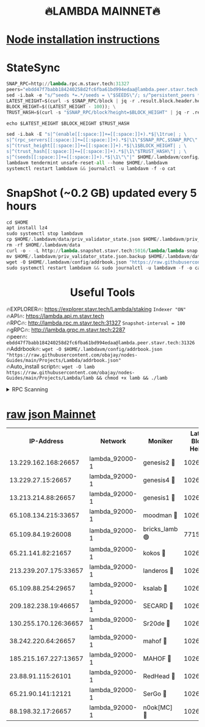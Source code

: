 <h1 align="center"> 🔥LAMBDA MAINNET🔥</h1>


[Node installation instructions](https://github.com/obajay/nodes-Guides/tree/main/Projects/Lambda)
=


# StateSync
```python
SNAP_RPC=http://lambda.rpc.m.stavr.tech:31327
peers="ebdd47f7babb184240258d2fc6fba61bd994edaa@lambda.peer.stavr.tech:31326" 
sed -i.bak -e "s/^seeds *=.*/seeds = \"$SEEDS\"/; s/^persistent_peers *=.*/persistent_peers = \"$PEERS\"/" $HOME/.lambdavm/config/config.toml
LATEST_HEIGHT=$(curl -s $SNAP_RPC/block | jq -r .result.block.header.height); \
BLOCK_HEIGHT=$((LATEST_HEIGHT - 100)); \
TRUST_HASH=$(curl -s "$SNAP_RPC/block?height=$BLOCK_HEIGHT" | jq -r .result.block_id.hash)

echo $LATEST_HEIGHT $BLOCK_HEIGHT $TRUST_HASH

sed -i.bak -E "s|^(enable[[:space:]]+=[[:space:]]+).*$|\1true| ; \
s|^(rpc_servers[[:space:]]+=[[:space:]]+).*$|\1\"$SNAP_RPC,$SNAP_RPC\"| ; \
s|^(trust_height[[:space:]]+=[[:space:]]+).*$|\1$BLOCK_HEIGHT| ; \
s|^(trust_hash[[:space:]]+=[[:space:]]+).*$|\1\"$TRUST_HASH\"| ; \
s|^(seeds[[:space:]]+=[[:space:]]+).*$|\1\"\"|" $HOME/.lambdavm/config/config.toml
lambdavm tendermint unsafe-reset-all --home $HOME/.lambdavm
systemctl restart lambdavm && journalctl -u lambdavm -f -o cat

```
# SnapShot (~0.2 GB) updated every 5 hours
```python
cd $HOME
apt install lz4
sudo systemctl stop lambdavm
cp $HOME/.lambdavm/data/priv_validator_state.json $HOME/.lambdavm/priv_validator_state.json.backup
rm -rf $HOME/.lambdavm/data
curl -o - -L http://lambda.snapshot.stavr.tech:5016/lambda/lambda-snap.tar.lz4 | lz4 -c -d - | tar -x -C $HOME/.lambdavm --strip-components 2
mv $HOME/.lambdavm/priv_validator_state.json.backup $HOME/.lambdavm/data/priv_validator_state.json
wget -O $HOME/.lambdavm/config/addrbook.json "https://raw.githubusercontent.com/obajay/nodes-Guides/main/Projects/Lambda/addrbook.json"
sudo systemctl restart lambdavm && sudo journalctl -u lambdavm -f -o cat
```
 <h1 align="center"> Useful Tools</h1>

🔥EXPLORER🔥:      https://explorer.stavr.tech/Lambda/staking	        `Indexer "ON"` \
🔥API🔥: 			 		 https://lambda.api.m.stavr.tech \
🔥RPC🔥:           http://lambda.rpc.m.stavr.tech:31327	              `Snapshot-interval = 100` \
🔥gRPC🔥:          http://lambda.grpc.m.stavr.tech:2287 \
🔥peer🔥:					 `ebdd47f7babb184240258d2fc6fba61bd994edaa@lambda.peer.stavr.tech:31326` \
🔥Addrbook🔥:    ```wget -O $HOME/.lambdavm/config/addrbook.json "https://raw.githubusercontent.com/obajay/nodes-Guides/main/Projects/Lambda/addrbook.json"``` \
🔥Auto_install script🔥: ```wget -O lamb https://raw.githubusercontent.com/obajay/nodes-Guides/main/Projects/Lambda/lamb && chmod +x lamb && ./lamb```


<details>
<summary>RPC Scanning</summary>

<h2 align="center"> We scan nodes in real time every 4 hours. And we provide the final result of RPC endpoints.
We cannot influence the operation of these nodes in any way. </h2>


```python
If Voting Power is higher than 0 --> then the Node is a validator of the network and may be subject to attack and be a potential threat to the chain.
```
```python
We marked such validators with a red symbol
```

</details>

[raw json Mainnet](https://rpc-check.lambm.stavr.tech/lambm/rpc-lambm-result.json)
=


<table><tr><th>IP-Address</th><th>Network</th><th>Moniker</th><th>Latest Block Height</th><th>Earliest Block Height</th><th>Catching Up</th><th>Voting Power</th><th>Scan Time</th></tr><tr><td>13.229.162.168:26657</td><td>lambda_92000-1</td><td>genesis2 🔴</td><td>10269324</td><td>1</td><td>False</td><td>16606838</td><td>2023-11-30T15:58:42.408660112UTC</td></tr><tr><td>13.229.27.15:26657</td><td>lambda_92000-1</td><td>genesis4 🔴</td><td>10269325</td><td>1</td><td>False</td><td>9982210</td><td>2023-11-30T15:58:45.429631223UTC</td></tr><tr><td>13.213.214.88:26657</td><td>lambda_92000-1</td><td>genesis1 🔴</td><td>10269325</td><td>1</td><td>False</td><td>107835</td><td>2023-11-30T15:58:46.776085954UTC</td></tr><tr><td>65.108.134.215:33657</td><td>lambda_92000-1</td><td>moodman 🔴</td><td>10269326</td><td>632001</td><td>False</td><td>1070005</td><td>2023-11-30T15:58:51.926662053UTC</td></tr><tr><td>65.109.84.19:26008</td><td>lambda_92000-1</td><td>bricks_lamb 🟢</td><td>7715743</td><td>7581001</td><td>False</td><td>0</td><td>2023-11-30T15:58:56.505099122UTC</td></tr><tr><td>65.21.141.82:21657</td><td>lambda_92000-1</td><td>kokos 🔴</td><td>10269325</td><td>7716001</td><td>False</td><td>546765</td><td>2023-11-30T15:58:49.212976068UTC</td></tr><tr><td>213.239.207.175:33657</td><td>lambda_92000-1</td><td>landeros 🔴</td><td>10269324</td><td>8136001</td><td>False</td><td>934106</td><td>2023-11-30T15:58:36.358063450UTC</td></tr><tr><td>65.109.88.254:29657</td><td>lambda_92000-1</td><td>ksalab 🔴</td><td>10269327</td><td>8715001</td><td>False</td><td>500794</td><td>2023-11-30T15:58:52.713494361UTC</td></tr><tr><td>209.182.238.19:46657</td><td>lambda_92000-1</td><td>SECARD 🔴</td><td>10269324</td><td>9443001</td><td>False</td><td>2092101</td><td>2023-11-30T15:58:41.506023040UTC</td></tr><tr><td>130.255.170.126:36657</td><td>lambda_92000-1</td><td>Sr20de 🔴</td><td>10269324</td><td>10014001</td><td>False</td><td>670549</td><td>2023-11-30T15:58:37.033396927UTC</td></tr><tr><td>38.242.220.64:26657</td><td>lambda_92000-1</td><td>mahof 🔴</td><td>10269322</td><td>10131001</td><td>False</td><td>770350</td><td>2023-11-30T15:58:31.636344694UTC</td></tr><tr><td>185.215.167.227:13657</td><td>lambda_92000-1</td><td>MAHOF 🔴</td><td>10269325</td><td>10134001</td><td>False</td><td>2051510</td><td>2023-11-30T15:58:45.771276022UTC</td></tr><tr><td>23.88.91.115:26101</td><td>lambda_92000-1</td><td>RedHead 🔴</td><td>10269324</td><td>10169324</td><td>False</td><td>553202</td><td>2023-11-30T15:58:36.593775137UTC</td></tr><tr><td>65.21.90.141:12121</td><td>lambda_92000-1</td><td>SerGo 🔴</td><td>10269327</td><td>10169327</td><td>False</td><td>10511527</td><td>2023-11-30T15:58:53.094627238UTC</td></tr><tr><td>88.198.32.17:26657</td><td>lambda_92000-1</td><td>n0ok[MC] 🔴</td><td>10269328</td><td>10169328</td><td>False</td><td>1578630</td><td>2023-11-30T15:58:56.104285515UTC</td></tr></table>
